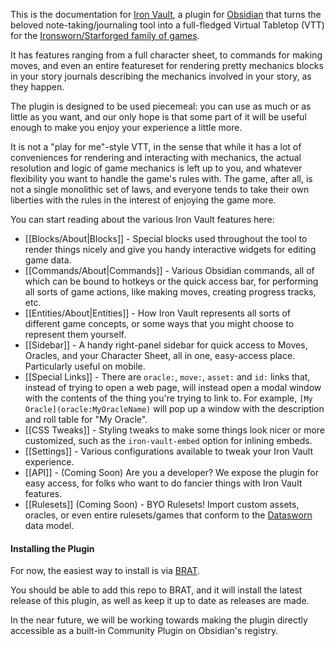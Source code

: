 This is the documentation for [Iron Vault](https://github.com/cwegrzyn/iron-vault), a plugin for [Obsidian](https://obsidian.md) that turns the beloved note-taking/journaling tool into a full-fledged Virtual Tabletop (VTT) for the [Ironsworn/Starforged family of games](https://ironswornrpg.com).

It has features ranging from a full character sheet, to commands for making moves, and even an entire featureset for rendering pretty mechanics blocks in your story journals describing the mechanics involved in your story, as they happen.

The plugin is designed to be used piecemeal: you can use as much or as little as you want, and our only hope is that some part of it will be useful enough to make you enjoy your experience a little more.

It is not a "play for me"-style VTT, in the sense that while it has a lot of conveniences for rendering and interacting with mechanics, the actual resolution and logic of game mechanics is left up to you, and whatever flexibility you want to handle the game's rules with. The game, after all, is not a single monolithic set of laws, and everyone tends to take their own liberties with the rules in the interest of enjoying the game more.

You can start reading about the various Iron Vault features here:

* [[Blocks/About|Blocks]] - Special blocks used throughout the tool to render things nicely and give you handy interactive widgets for editing game data.
* [[Commands/About|Commands]] - Various Obsidian commands, all of which can be bound to hotkeys or the quick access bar, for performing all sorts of game actions, like making moves, creating progress tracks, etc.
* [[Entities/About|Entities]] - How Iron Vault represents all sorts of different game concepts, or some ways that you might choose to represent them yourself.
* [[Sidebar]] - A handy right-panel sidebar for quick access to Moves, Oracles, and your Character Sheet, all in one, easy-access place. Particularly useful on mobile.
* [[Special Links]] - There are `oracle:`, `move:`, `asset:` and `id:` links that, instead of trying to open a web page, will instead open a modal window with the contents of the thing you're trying to link to. For example, `[My Oracle](oracle:MyOracleName)` will pop up a window with the description and roll table for "My Oracle".
* [[CSS Tweaks]] - Styling tweaks to make some things look nicer or more customized, such as the `iron-vault-embed` option for inlining embeds.
* [[Settings]] - Various configurations available to tweak your Iron Vault experience.
* [[API]] - (Coming Soon) Are you a developer? We expose the plugin for easy access, for folks who want to do fancier things with Iron Vault features.
* [[Rulesets]] (Coming Soon) - BYO Rulesets! Import custom assets, oracles, or even entire rulesets/games that conform to the [Datasworn](https://github.com/rsek/datasworn) data model.

#### Installing the Plugin

For now, the easiest way to install is via [BRAT](https://tfthacker.com/brat-plugins). 

You should be able to add this repo to BRAT, and it will install the latest release of this plugin, as well as keep it up to date as releases are made.

In the near future, we will be working towards making the plugin directly accessible as a built-in Community Plugin on Obsidian's registry.